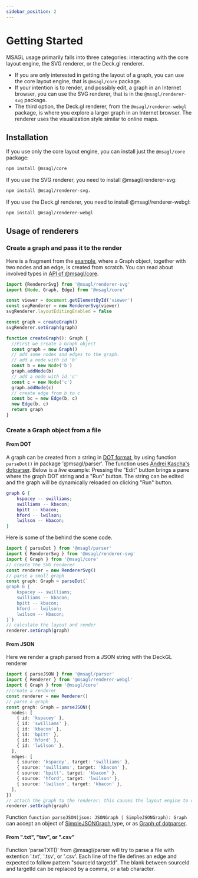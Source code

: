 ```yaml
---
sidebar_position: 2
---
```


# Getting Started

MSAGL usage primarily falls into three categories: interacting with the core layout engine, the SVG renderer, or the Deck.gl renderer.
* If you are only interested in getting the layout of a graph, you can use the core layout engine, that is `@msagl/core` package.
* If your intention is to render, and possibly edit, a graph in an Internet browser, you can use the SVG renderer, that is in the `@msagl/renderer-svg` package.
* The third option, the Deck.gl renderer, from the `@msagl/renderer-webgl` package, is where you explore a larger graph in an Internet browser. The renderer uses the visualization style similar to online maps.

## Installation

If you use only the core layout engine, you can install just the `@msagl/core` package:

```bash npm2yarn
npm install @msagl/core
```

If you use the SVG renderer, you need to install @msagl/renderer-svg:

```bash npm2yarn
npm install @msagl/renderer-svg.
```

If you use the Deck.gl renderer, you need to install @msagl/renderer-webgl:

```bash npm2yarn
npm install @msagl/renderer-webgl
```

## Usage of renderers
  
### Create a graph and pass it to the render

Here is a fragment from the [example](https://microsoft.github.io/msagljs/renderer-svg/index.html),
where a Graph object, together with two nodes and an edge, is created from scratch.
You can read about involved types in [API of @msagl/core](./api.md). 
``` ts build
import {RendererSvg} from '@msagl/renderer-svg'
import {Node, Graph, Edge} from '@msagl/core'

const viewer = document.getElementById('viewer')
const svgRenderer = new RendererSvg(viewer)
svgRenderer.layoutEditingEnabled = false

const graph = createGraph()
svgRenderer.setGraph(graph)

function createGraph(): Graph {
  //First we create a Graph object
  const graph = new Graph()
  // add some nodes and edges to the graph.
  // add a node with id 'b'
  const b = new Node('b')
  graph.addNode(b)
  // add a node with id 'c'
  const c = new Node('c')
  graph.addNode(c)
  // create edge from b to c
  const bc = new Edge(b, c)
  new Edge(b, c)
  return graph
}
```

### Create a Graph object from a file
#### From DOT 
A graph can be created from a string in [DOT format](<https://en.wikipedia.org/wiki/DOT_(graph_description_language)#:~:text=DOT%20is%20a%20graph%20description,programs%20can%20process%20DOT%20files.>), by using function ``parseDot()`` in package '@msagl/parser'.
The function uses [Andrei Kascha's dotparser](https://github.com/anvaka/dotparser). 
Below is a *live* example: Pressing the "Edit" button brings a pane where the graph DOT string and a "Run" button. The string can be edited and 
the graph will be dynamically reloaded on clicking "Run" button.

```dot edit
graph G {
	kspacey -- swilliams;
	swilliams -- kbacon;
	bpitt -- kbacon;
	hford -- lwilson;
	lwilson -- kbacon;
}
```

Here is some of the behind the scene code.

```ts build
import { parseDot } from '@msagl/parser'
import { RendererSvg } from '@msagl/renderer-svg'
import { Graph } from '@msagl/core'
// create the SVG renderer
const renderer = new RendererSvg()
// parse a small graph
const graph: Graph = parseDot(`
graph G {
	kspacey -- swilliams;
	swilliams -- kbacon;
	bpitt -- kbacon;
	hford -- lwilson;
	lwilson -- kbacon;
}`)
// calculate the layout and render
renderer.setGraph(graph)
```
#### From JSON
Here we render a graph parsed from a JSON string with the DeckGL renderer

```ts build
import { parseJSON } from '@msagl/parser'
import { Renderer } from '@msagl/renderer-webgl'
import { Graph } from '@msagl/core'
//create a renderer
const renderer = new Renderer()
// parse a graph
const graph: Graph = parseJSON({
  nodes: [
    { id: 'kspacey' },
    { id: 'swilliams' },
    { id: 'kbacon' },
    { id: 'bpitt' },
    { id: 'hford' },
    { id: 'lwilson' },
  ],
  edges: [
    { source: 'kspacey', target: 'swilliams' },
    { source: 'swilliams', target: 'kbacon' },
    { source: 'bpitt', target: 'kbacon' },
    { source: 'hford', target: 'lwilson' },
    { source: 'lwilson', target: 'kbacon' },
  ],
})
// attach the graph to the renderer: this causes the layout engine to run and the graph to be rendered
renderer.setGraph(graph)
```
Function ``function parseJSON(json: JSONGraph | SimpleJSONGraph): Graph`` can accept an object of [SimpleJSONGraph ](https://github.com/microsoft/msagljs/blob/e36c5693cd07f2a6e28d8775c7afbb54226c2022/modules/parser/src/dotparser.ts#L1224) type, or as [Graph of dotparser](https://github.com/anvaka/dotparser/blob/934be0396f4e89f9554c52e088ff5a4ae3e5fe94/index.d.ts#L53).
#### From ".txt", "tsv", or ".csv"
Function 'parseTXT()' from @msagl/parser will try to parse a file with extention '.txt', '.tsv',
or '.csv'. Each line of the file defines an edge and expected to follow pattern "sourceId targetId".
The blank between sourceId and targetId can be replaced by a comma, or a tab character.

 